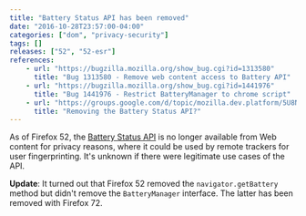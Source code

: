 ```yaml
---
title: "Battery Status API has been removed"
date: "2016-10-28T23:57:00-04:00"
categories: ["dom", "privacy-security"]
tags: []
releases: ["52", "52-esr"]
references:
    - url: "https://bugzilla.mozilla.org/show_bug.cgi?id=1313580"
      title: "Bug 1313580 - Remove web content access to Battery API"
    - url: "https://bugzilla.mozilla.org/show_bug.cgi?id=1441976"
      title: "Bug 1441976 - Restrict BatteryManager to chrome script"
    - url: "https://groups.google.com/d/topic/mozilla.dev.platform/5U8NHoUY-1k/discussion"
      title: "Removing the Battery Status API?"
---
```

As of Firefox 52, the [Battery Status API](https://developer.mozilla.org/docs/Web/API/Battery_Status_API) is no longer available from Web content for privacy reasons, where it could be used by remote trackers for user fingerprinting. It's unknown if there were legitimate use cases of the API.

**Update**: It turned out that Firefox 52 removed the `navigator.getBattery` method but didn't remove the `BatteryManager` interface. The latter has been removed with Firefox 72.
